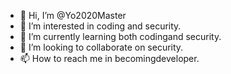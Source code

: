 - 👋 Hi, I’m @Yo2020Master
- 👀 I’m interested in coding and security.
- 🌱 I’m currently learning both codingand security.
- 💞️ I’m looking to collaborate on security.
- 📫 How to reach me in becomingdeveloper.

<!---
Yo2020Master/Yo2020Master is a ✨ special ✨ repository because its `README.md` (this file) appears on your GitHub profile.
You can click the Preview link to take a look at your changes.
--->
